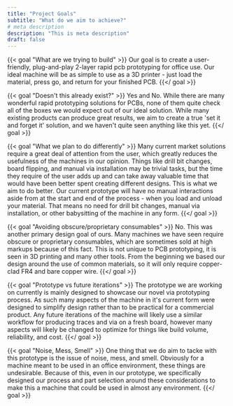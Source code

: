 ```yaml
---
title: "Project Goals"
subtitle: "What do we aim to achieve?"
# meta description
description: "This is meta description"
draft: false
---
```



{{< goal "What are we trying to build" >}}
Our goal is to create a user-friendly, plug-and-play 2-layer rapid pcb prototyping for office use. Our ideal machine will be as simple to use as a 3D printer - just load the material, press go, and return for your finished PCB. 
{{</ goal >}}

{{< goal "Doesn't this already exist?" >}}
Yes and No. While there are many wonderful rapid prototyping solutions for PCBs, none of them quite check all of the boxes we would expect out of our ideal solution. While many existing products can produce great results, we aim to create a true 'set it and forget it' solution, and we haven't quite seen anything like this yet. 
{{</ goal >}}

{{< goal "What we plan to do differently" >}}
Many current market solutions require a great deal of attention from the user, which greatly reduces the usefulness of the machines in our opinion. Things like drill bit changes, board flipping, and manual via installation may be trivial tasks, but the time they require of the user adds up and can take away valuable time that would have been better spent creating different designs. This is what we aim to do better. Our current prototype will have no manual interactions aside from at the start and end of the process - when you load and unload your material. That means no need for drill bit changes, manual via installation, or other babysitting of the machine in any form.
{{</ goal >}}

{{< goal "Avoiding obscure/proprietary consumables" >}}
No. This was another primary design goal of ours. Many machines we have seen require obscure or proprietary consumables, which are sometimes sold at high markups because of this fact. This is not unique to PCB prototyping, it is seen in 3D printing and many other tools. From the beginning we based our design around the use of common materials, so it will only require copper-clad FR4 and bare copper wire.
{{</ goal >}}

{{< goal "Prototype vs future iterations" >}}
The prototype we are working on currently is mainly designed to showcase our novel via prototyping process. As such many aspects of the machine in it's current form were designed to simplify design rather than to be practical for a commercial product. Any future iterations of the machine will likely use a similar workflow for producing traces and via on a fresh board, however many aspects will likely be changed to optimize for things like build volume, reliability, and cost.
{{</ goal >}}

{{< goal "Noise, Mess, Smell" >}}
One thing that we do aim to tacke with this prototype is the issue of noise, mess, and smell. Obviously for a machine meant to be used in an office environment, these things are undesirable. Because of this, even in our prototype, we specifically designed our process and part selection around these considerations to make this a machine that could be used in almost any environment.
{{</ goal >}}